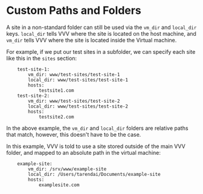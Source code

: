 # Custom Paths and Folders

A site in a non-standard folder can still be used via the `vm_dir` and `local_dir` keys. `local_dir` tells VVV where the site is located on the host machine, and `vm_dir` tells VVV where the site is located inside the Virtual machine.

For example, if we put our test sites in a subfolder, we can specify each site like this in the `sites` section:

```
    test-site-1:
    	vm_dir: www/test-sites/test-site-1
    	local_dir: www/test-sites/test-site-1
    	hosts:
    		testsite1.com
    test-site-2:
    	vm_dir: www/test-sites/test-site-2
    	local_dir: www/test-sites/test-site-2
    	hosts:
    		testsite2.com
```

In the above example, the `vm_dir` and `local_dir` folders are relative paths that match, however, this doesn't have to be the case.

In this example, VVV is told to use a site stored outside of the main VVV folder, and mapped to an absolute path in the virtual machine:

```
    example-site:
    	vm_dir: /srv/www/example-site
    	local_dir: /Users/tarendai/Documents/example-site
    	hosts:
    		examplesite.com
```
